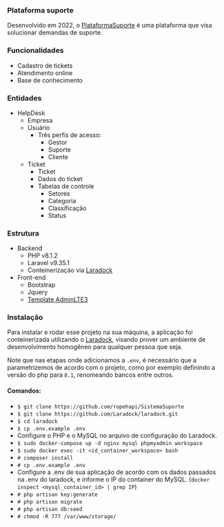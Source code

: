 ### Plataforma suporte

Desenvolvido em 2022, o [PlataformaSuporte]("https://github.com/ropehapi/PlataformaSuporte") é uma plataforma que visa solucionar demandas de suporte.

### Funcionalidades
- Cadastro de tickets
- Atendimento online
- Base de conhecimento

### Entidades
- HelpDesk
  - Empresa
  - Usuário
    - Três perfis de acesso:
      - Gestor
      - Suporte
      - Cliente
  - Ticket
    - Ticket 
    - Dados do ticket
    - Tabelas de controle
      - Setores
      - Categoria
      - Classificação
      - Status

### Estrutura
- Backend
    - PHP v8.1.2
    - Laravel v9.35.1
    - Conteinerização via [Laradock](https://laradock.io)
- Front-end
    - Bootstrap
    - Jquery
    - [Template AdminLTE3](https://github.com/jeroennoten/Laravel-AdminLTE)

### Instalação
Para instalar e rodar esse projeto na sua máquina, a aplicação foi conteinerizada utilizando o [Laradock](https://laradock.io), visando prover um ambiente de desenvolvimento homogêneo para qualquer pessoa que seja.

Note que nas etapas onde adicionamos a `.env`, é necessário que a parametrizemos de acordo com o projeto, como por exemplo definindo a versão do php para `8.1`, renomeando bancos entre outros.

#### Comandos:
- `$ git clone https://github.com/ropehapi/SistemaSuporte`
- `$ git clone https://github.com/Laradock/laradock.git`
- `$ cd laradock`
- `$ cp .env.example .env` 
- Configure o PHP e o MySQL no arquivo de configuração do Laradock.
- `$ sudo docker-compose up -d nginx mysql phpmyadmin workspace `
- `$ sudo docker exec -it <id_container_workspace> bash`
- `# composer install`
- `# cp .env.example .env` 
- Configure a .env de sua aplicação de acordo com os dados passados na .env do laradock, e informe o IP do container do MySQL. (`docker inspect <mysql_container_id> | grep IP`)
- `# php artisan key:generate`
- `# php artisan migrate`
- `# php artisan db:seed`
- `# chmod -R 777 /var/www/storage/`
